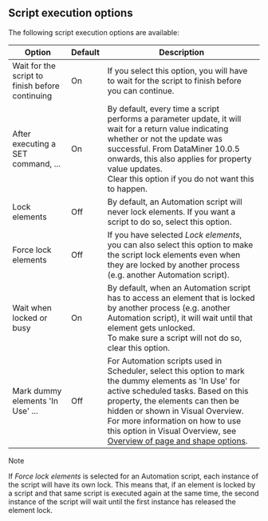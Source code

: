 ## Script execution options

The following script execution options are available:

| Option                                          | Default | Description                                                                                                                                                                                                                                                                                                                                                                                 |
|-------------------------------------------------|---------|---------------------------------------------------------------------------------------------------------------------------------------------------------------------------------------------------------------------------------------------------------------------------------------------------------------------------------------------------------------------------------------------|
| Wait for the script to finish before continuing | On      | If you select this option, you will have to wait for the script to finish before you can continue.                                                                                                                                                                                                                                                                                          |
| After executing a SET command, ...              | On      | By default, every time a script performs a parameter update, it will wait for a return value indicating whether or not the update was successful. From DataMiner 10.0.5 onwards, this also applies for property value updates.<br> Clear this option if you do not want this to happen.                                                                                                     |
| Lock elements                                   | Off     | By default, an Automation script will never lock elements. If you want a script to do so, select this option.                                                                                                                                                                                                                                                                               |
| Force lock elements                             | Off     | If you have selected *Lock elements*, you can also select this option to make the script lock elements even when they are locked by another process (e.g. another Automation script).                                                                                                                                                                        |
| Wait when locked or busy                        | On      | By default, when an Automation script has to access an element that is locked by another process (e.g. another Automation script), it will wait until that element gets unlocked. <br> To make sure a script will not do so, clear this option.                                                                                                                                             |
| Mark dummy elements 'In Use' ...                | Off     | For Automation scripts used in Scheduler, select this option to mark the dummy elements as 'In Use' for active scheduled tasks. Based on this property, the elements can then be hidden or shown in Visual Overview. For more information on how to use this option in Visual Overview, see [Overview of page and shape options](../../part_2/visio/Overview_of_page_and_shape_options.md). |

> [!NOTE]
> If *Force lock elements* is selected for an Automation script, each instance of the script will have its own lock. This means that, if an element is locked by a script and that same script is executed again at the same time, the second instance of the script will wait until the first instance has released the element lock.
